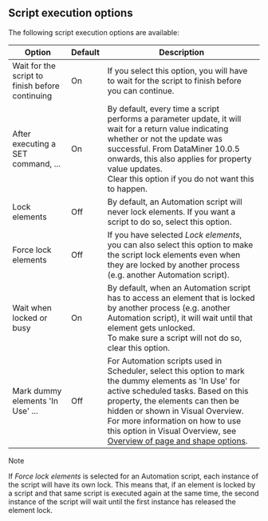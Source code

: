 ## Script execution options

The following script execution options are available:

| Option                                          | Default | Description                                                                                                                                                                                                                                                                                                                                                                                 |
|-------------------------------------------------|---------|---------------------------------------------------------------------------------------------------------------------------------------------------------------------------------------------------------------------------------------------------------------------------------------------------------------------------------------------------------------------------------------------|
| Wait for the script to finish before continuing | On      | If you select this option, you will have to wait for the script to finish before you can continue.                                                                                                                                                                                                                                                                                          |
| After executing a SET command, ...              | On      | By default, every time a script performs a parameter update, it will wait for a return value indicating whether or not the update was successful. From DataMiner 10.0.5 onwards, this also applies for property value updates.<br> Clear this option if you do not want this to happen.                                                                                                     |
| Lock elements                                   | Off     | By default, an Automation script will never lock elements. If you want a script to do so, select this option.                                                                                                                                                                                                                                                                               |
| Force lock elements                             | Off     | If you have selected *Lock elements*, you can also select this option to make the script lock elements even when they are locked by another process (e.g. another Automation script).                                                                                                                                                                        |
| Wait when locked or busy                        | On      | By default, when an Automation script has to access an element that is locked by another process (e.g. another Automation script), it will wait until that element gets unlocked. <br> To make sure a script will not do so, clear this option.                                                                                                                                             |
| Mark dummy elements 'In Use' ...                | Off     | For Automation scripts used in Scheduler, select this option to mark the dummy elements as 'In Use' for active scheduled tasks. Based on this property, the elements can then be hidden or shown in Visual Overview. For more information on how to use this option in Visual Overview, see [Overview of page and shape options](../../part_2/visio/Overview_of_page_and_shape_options.md). |

> [!NOTE]
> If *Force lock elements* is selected for an Automation script, each instance of the script will have its own lock. This means that, if an element is locked by a script and that same script is executed again at the same time, the second instance of the script will wait until the first instance has released the element lock.
